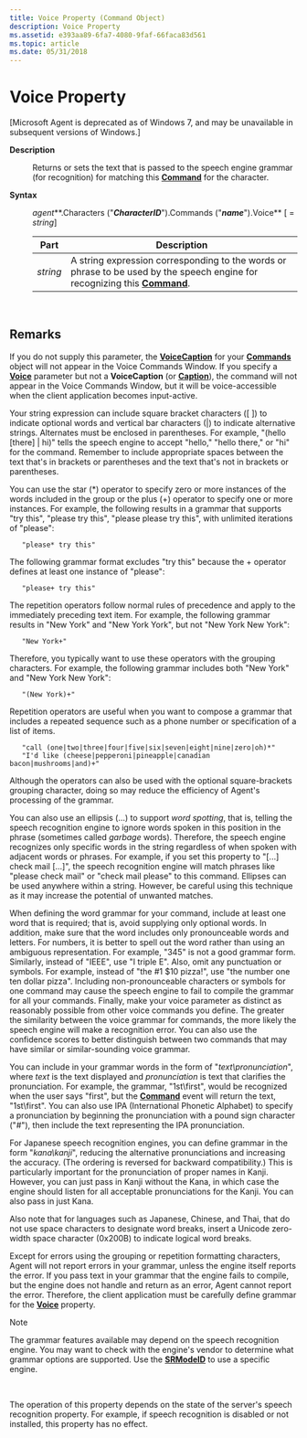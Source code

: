 ```yaml
---
title: Voice Property (Command Object)
description: Voice Property
ms.assetid: e393aa89-6fa7-4080-9faf-66faca83d561
ms.topic: article
ms.date: 05/31/2018
---
```


# Voice Property

\[Microsoft Agent is deprecated as of Windows 7, and may be unavailable in subsequent versions of Windows.\]

<dl> <dt>

<span id="Description"></span><span id="description"></span><span id="DESCRIPTION"></span>**Description**
</dt> <dd>

Returns or sets the text that is passed to the speech engine grammar (for recognition) for matching this [**Command**](/windows/desktop/lwef/the-command-object) for the character.

</dd> <dt>

<span id="Syntax"></span><span id="syntax"></span><span id="SYNTAX"></span>**Syntax**
</dt> <dd>

*agent***.Characters ("***CharacterID***").Commands ("***name***").Voice** \[ = *string*\]



| Part     | Description                                                                                                                                       |
|----------|---------------------------------------------------------------------------------------------------------------------------------------------------|
| *string* | A string expression corresponding to the words or phrase to be used by the speech engine for recognizing this [**Command**](/windows/desktop/lwef/the-command-object). |



 

</dd> </dl>

## Remarks

If you do not supply this parameter, the [**VoiceCaption**](voicecaption-property.md) for your [**Commands**](/windows/desktop/lwef/the-commands-collection-object) object will not appear in the Voice Commands Window. If you specify a [**Voice**](voice-property.md) parameter but not a **VoiceCaption** (or [**Caption**](https://www.bing.com/search?q=**Caption**)), the command will not appear in the Voice Commands Window, but it will be voice-accessible when the client application becomes input-active.

Your string expression can include square bracket characters (\[ \]) to indicate optional words and vertical bar characters (\|) to indicate alternative strings. Alternates must be enclosed in parentheses. For example, "(hello \[there\] \| hi)" tells the speech engine to accept "hello," "hello there," or "hi" for the command. Remember to include appropriate spaces between the text that's in brackets or parentheses and the text that's not in brackets or parentheses.

You can use the star (\*) operator to specify zero or more instances of the words included in the group or the plus (+) operator to specify one or more instances. For example, the following results in a grammar that supports "try this", "please try this", "please please try this", with unlimited iterations of "please":


```
   "please* try this"
```



The following grammar format excludes "try this" because the + operator defines at least one instance of "please":


```
   "please+ try this"
```



The repetition operators follow normal rules of precedence and apply to the immediately preceding text item. For example, the following grammar results in "New York" and "New York York", but not "New York New York":


```
   "New York+"
```



Therefore, you typically want to use these operators with the grouping characters. For example, the following grammar includes both "New York" and "New York New York":


```
   "(New York)+"
```



Repetition operators are useful when you want to compose a grammar that includes a repeated sequence such as a phone number or specification of a list of items.


```
   "call (one|two|three|four|five|six|seven|eight|nine|zero|oh)*"
   "I'd like (cheese|pepperoni|pineapple|canadian bacon|mushrooms|and)+"
```



Although the operators can also be used with the optional square-brackets grouping character, doing so may reduce the efficiency of Agent's processing of the grammar.

You can also use an ellipsis (...) to support *word spotting*, that is, telling the speech recognition engine to ignore words spoken in this position in the phrase (sometimes called *garbage* words). Therefore, the speech engine recognizes only specific words in the string regardless of when spoken with adjacent words or phrases. For example, if you set this property to "\[...\] check mail \[...\]", the speech recognition engine will match phrases like "please check mail" or "check mail please" to this command. Ellipses can be used anywhere within a string. However, be careful using this technique as it may increase the potential of unwanted matches.

When defining the word grammar for your command, include at least one word that is required; that is, avoid supplying only optional words. In addition, make sure that the word includes only pronounceable words and letters. For numbers, it is better to spell out the word rather than using an ambiguous representation. For example, "345" is not a good grammar form. Similarly, instead of "IEEE", use "I triple E". Also, omit any punctuation or symbols. For example, instead of "the \#1 $10 pizza!", use "the number one ten dollar pizza". Including non-pronounceable characters or symbols for one command may cause the speech engine to fail to compile the grammar for all your commands. Finally, make your voice parameter as distinct as reasonably possible from other voice commands you define. The greater the similarity between the voice grammar for commands, the more likely the speech engine will make a recognition error. You can also use the confidence scores to better distinguish between two commands that may have similar or similar-sounding voice grammar.

You can include in your grammar words in the form of "*text\\pronunciation*", where *text* is the text displayed and *pronunciation* is text that clarifies the pronunciation. For example, the grammar, "1st\\first", would be recognized when the user says "first", but the [**Command**](/windows/desktop/lwef/the-command-object) event will return the text, "1st\\first". You can also use IPA (International Phonetic Alphabet) to specify a pronunciation by beginning the pronunciation with a pound sign character ("\#"), then include the text representing the IPA pronunciation.

For Japanese speech recognition engines, you can define grammar in the form "*kana\\kanji*", reducing the alternative pronunciations and increasing the accuracy. (The ordering is reversed for backward compatibility.) This is particularly important for the pronunciation of proper names in Kanji. However, you can just pass in Kanji without the Kana, in which case the engine should listen for all acceptable pronunciations for the Kanji. You can also pass in just Kana.

Also note that for languages such as Japanese, Chinese, and Thai, that do not use space characters to designate word breaks, insert a Unicode zero-width space character (0x200B) to indicate logical word breaks.

Except for errors using the grouping or repetition formatting characters, Agent will not report errors in your grammar, unless the engine itself reports the error. If you pass text in your grammar that the engine fails to compile, but the engine does not handle and return as an error, Agent cannot report the error. Therefore, the client application must be carefully define grammar for the [**Voice**](voice-property.md) property.

> [!Note]  
> The grammar features available may depend on the speech recognition engine. You may want to check with the engine's vendor to determine what grammar options are supported. Use the [**SRModeID**](srmodeid-property.md) to use a specific engine.

 

The operation of this property depends on the state of the server's speech recognition property. For example, if speech recognition is disabled or not installed, this property has no effect.

 

 